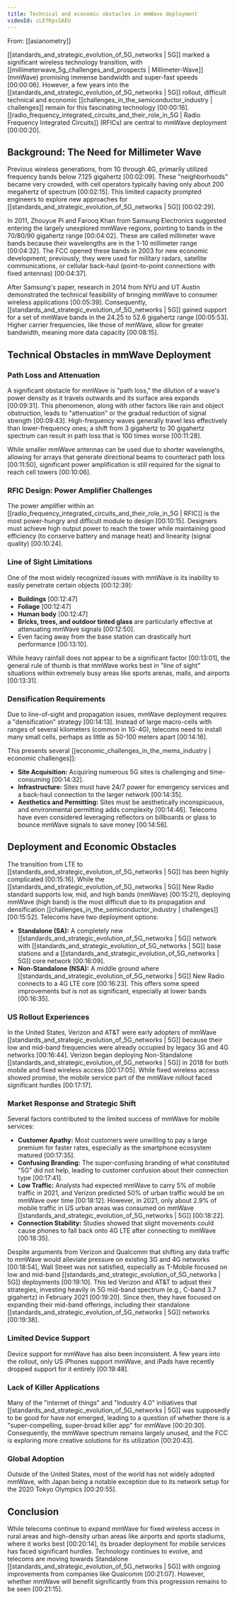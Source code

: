 ```yaml
---
title: Technical and economic obstacles in mmWave deployment
videoId: cLEfKpsSAEU
---
```


From: [[asianometry]] <br/> 

[[standards_and_strategic_evolution_of_5G_networks | 5G]] marked a significant wireless technology transition, with [[millimeterwave_5g_challenges_and_prospects | Millimeter-Wave]] (mmWave) promising immense bandwidth and super-fast speeds <a class="yt-timestamp" data-t="00:00:06">[00:00:06]</a>. However, a few years into the [[standards_and_strategic_evolution_of_5G_networks | 5G]] rollout, difficult technical and economic [[challenges_in_the_semiconductor_industry | challenges]] remain for this fascinating technology <a class="yt-timestamp" data-t="00:00:16">[00:00:16]</a>. [[radio_frequency_integrated_circuits_and_their_role_in_5G | Radio Frequency Integrated Circuits]] (RFICs) are central to mmWave deployment <a class="yt-timestamp" data-t="00:00:20">[00:00:20]</a>.

## Background: The Need for Millimeter Wave

Previous wireless generations, from 1G through 4G, primarily utilized frequency bands below 7.125 gigahertz <a class="yt-timestamp" data-t="00:02:09">[00:02:09]</a>. These "neighborhoods" became very crowded, with cell operators typically having only about 200 megahertz of spectrum <a class="yt-timestamp" data-t="00:02:15">[00:02:15]</a>. This limited capacity prompted engineers to explore new approaches for [[standards_and_strategic_evolution_of_5G_networks | 5G]] <a class="yt-timestamp" data-t="00:02:29">[00:02:29]</a>.

In 2011, Zhouyue Pi and Farooq Khan from Samsung Electronics suggested entering the largely unexplored mmWave regions, pointing to bands in the 70/80/90 gigahertz range <a class="yt-timestamp" data-t="00:04:02">[00:04:02]</a>. These are called millimeter wave bands because their wavelengths are in the 1-10 millimeter range <a class="yt-timestamp" data-t="00:04:32">[00:04:32]</a>. The FCC opened these bands in 2003 for new economic development; previously, they were used for military radars, satellite communications, or cellular back-haul (point-to-point connections with fixed antennas) <a class="yt-timestamp" data-t="00:04:37">[00:04:37]</a>.

After Samsung's paper, research in 2014 from NYU and UT Austin demonstrated the technical feasibility of bringing mmWave to consumer wireless applications <a class="yt-timestamp" data-t="00:05:39">[00:05:39]</a>. Consequently, [[standards_and_strategic_evolution_of_5G_networks | 5G]] gained support for a set of mmWave bands in the 24.25 to 52.6 gigahertz range <a class="yt-timestamp" data-t="00:05:53">[00:05:53]</a>. Higher carrier frequencies, like those of mmWave, allow for greater bandwidth, meaning more data capacity <a class="yt-timestamp" data-t="00:08:15">[00:08:15]</a>.

## Technical Obstacles in mmWave Deployment

### Path Loss and Attenuation
A significant obstacle for mmWave is "path loss," the dilution of a wave's power density as it travels outwards and its surface area expands <a class="yt-timestamp" data-t="00:09:31">[00:09:31]</a>. This phenomenon, along with other factors like rain and object obstruction, leads to "attenuation" or the gradual reduction of signal strength <a class="yt-timestamp" data-t="00:09:43">[00:09:43]</a>. High-frequency waves generally travel less effectively than lower-frequency ones; a shift from 3 gigahertz to 30 gigahertz spectrum can result in path loss that is 100 times worse <a class="yt-timestamp" data-t="00:11:28">[00:11:28]</a>.

While smaller mmWave antennas can be used due to shorter wavelengths, allowing for arrays that generate directional beams to counteract path loss <a class="yt-timestamp" data-t="00:11:50">[00:11:50]</a>, significant power amplification is still required for the signal to reach cell towers <a class="yt-timestamp" data-t="00:10:06">[00:10:06]</a>.

### RFIC Design: Power Amplifier Challenges
The power amplifier within an [[radio_frequency_integrated_circuits_and_their_role_in_5G | RFIC]] is the most power-hungry and difficult module to design <a class="yt-timestamp" data-t="00:10:15">[00:10:15]</a>. Designers must achieve high output power to reach the tower while maintaining good efficiency (to conserve battery and manage heat) and linearity (signal quality) <a class="yt-timestamp" data-t="00:10:24">[00:10:24]</a>.

### Line of Sight Limitations
One of the most widely recognized issues with mmWave is its inability to easily penetrate certain objects <a class="yt-timestamp" data-t="00:12:39">[00:12:39]</a>:
*   **Buildings** <a class="yt-timestamp" data-t="00:12:47">[00:12:47]</a>
*   **Foliage** <a class="yt-timestamp" data-t="00:12:47">[00:12:47]</a>
*   **Human body** <a class="yt-timestamp" data-t="00:12:47">[00:12:47]</a>
*   **Bricks, trees, and outdoor tinted glass** are particularly effective at attenuating mmWave signals <a class="yt-timestamp" data-t="00:12:50">[00:12:50]</a>.
*   Even facing away from the base station can drastically hurt performance <a class="yt-timestamp" data-t="00:13:10">[00:13:10]</a>.

While heavy rainfall does not appear to be a significant factor <a class="yt-timestamp" data-t="00:13:01">[00:13:01]</a>, the general rule of thumb is that mmWave works best in "line of sight" situations within extremely busy areas like sports arenas, malls, and airports <a class="yt-timestamp" data-t="00:13:31">[00:13:31]</a>.

### Densification Requirements
Due to line-of-sight and propagation issues, mmWave deployment requires a "densification" strategy <a class="yt-timestamp" data-t="00:14:13">[00:14:13]</a>. Instead of large macro-cells with ranges of several kilometers (common in 1G-4G), telecoms need to install many small cells, perhaps as little as 50-100 meters apart <a class="yt-timestamp" data-t="00:14:16">[00:14:16]</a>.

This presents several [[economic_challenges_in_the_mems_industry | economic challenges]]:
*   **Site Acquisition:** Acquiring numerous 5G sites is challenging and time-consuming <a class="yt-timestamp" data-t="00:14:32">[00:14:32]</a>.
*   **Infrastructure:** Sites must have 24/7 power for emergency services and a back-haul connection to the larger network <a class="yt-timestamp" data-t="00:14:35">[00:14:35]</a>.
*   **Aesthetics and Permitting:** Sites must be aesthetically inconspicuous, and environmental permitting adds complexity <a class="yt-timestamp" data-t="00:14:46">[00:14:46]</a>. Telecoms have even considered leveraging reflectors on billboards or glass to bounce mmWave signals to save money <a class="yt-timestamp" data-t="00:14:56">[00:14:56]</a>.

## Deployment and Economic Obstacles

The transition from LTE to [[standards_and_strategic_evolution_of_5G_networks | 5G]] has been highly complicated <a class="yt-timestamp" data-t="00:15:16">[00:15:16]</a>. While the [[standards_and_strategic_evolution_of_5G_networks | 5G]] New Radio standard supports low, mid, and high bands (mmWave) <a class="yt-timestamp" data-t="00:15:21">[00:15:21]</a>, deploying mmWave (high band) is the most difficult due to its propagation and densification [[challenges_in_the_semiconductor_industry | challenges]] <a class="yt-timestamp" data-t="00:15:52">[00:15:52]</a>. Telecoms have two deployment options:
*   **Standalone (SA):** A completely new [[standards_and_strategic_evolution_of_5G_networks | 5G]] network with [[standards_and_strategic_evolution_of_5G_networks | 5G]] base stations and a [[standards_and_strategic_evolution_of_5G_networks | 5G]] core network <a class="yt-timestamp" data-t="00:16:09">[00:16:09]</a>.
*   **Non-Standalone (NSA):** A middle ground where [[standards_and_strategic_evolution_of_5G_networks | 5G]] New Radio connects to a 4G LTE core <a class="yt-timestamp" data-t="00:16:23">[00:16:23]</a>. This offers some speed improvements but is not as significant, especially at lower bands <a class="yt-timestamp" data-t="00:16:35">[00:16:35]</a>.

### US Rollout Experiences
In the United States, Verizon and AT&T were early adopters of mmWave [[standards_and_strategic_evolution_of_5G_networks | 5G]] because their low and mid-band frequencies were already occupied by legacy 3G and 4G networks <a class="yt-timestamp" data-t="00:16:44">[00:16:44]</a>. Verizon began deploying Non-Standalone [[standards_and_strategic_evolution_of_5G_networks | 5G]] in 2018 for both mobile and fixed wireless access <a class="yt-timestamp" data-t="00:17:05">[00:17:05]</a>. While fixed wireless access showed promise, the mobile service part of the mmWave rollout faced significant hurdles <a class="yt-timestamp" data-t="00:17:17">[00:17:17]</a>.

### Market Response and Strategic Shift
Several factors contributed to the limited success of mmWave for mobile services:
*   **Customer Apathy:** Most customers were unwilling to pay a large premium for faster rates, especially as the smartphone ecosystem matured <a class="yt-timestamp" data-t="00:17:35">[00:17:35]</a>.
*   **Confusing Branding:** The super-confusing branding of what constituted "5G" did not help, leading to customer confusion about their connection type <a class="yt-timestamp" data-t="00:17:41">[00:17:41]</a>.
*   **Low Traffic:** Analysts had expected mmWave to carry 5% of mobile traffic in 2021, and Verizon predicted 50% of urban traffic would be on mmWave over time <a class="yt-timestamp" data-t="00:18:12">[00:18:12]</a>. However, in 2021, only about 2.9% of mobile traffic in US urban areas was consumed on mmWave [[standards_and_strategic_evolution_of_5G_networks | 5G]] <a class="yt-timestamp" data-t="00:18:22">[00:18:22]</a>.
*   **Connection Stability:** Studies showed that slight movements could cause phones to fall back onto 4G LTE after connecting to mmWave <a class="yt-timestamp" data-t="00:18:35">[00:18:35]</a>.

Despite arguments from Verizon and Qualcomm that shifting any data traffic to mmWave would alleviate pressure on existing 3G and 4G networks <a class="yt-timestamp" data-t="00:18:54">[00:18:54]</a>, Wall Street was not satisfied, especially as T-Mobile focused on low and mid-band [[standards_and_strategic_evolution_of_5G_networks | 5G]] deployments <a class="yt-timestamp" data-t="00:19:10">[00:19:10]</a>. This led Verizon and AT&T to adjust their strategies, investing heavily in 5G mid-band spectrum (e.g., C-band 3.7 gigahertz) in February 2021 <a class="yt-timestamp" data-t="00:19:20">[00:19:20]</a>. Since then, they have focused on expanding their mid-band offerings, including their standalone [[standards_and_strategic_evolution_of_5G_networks | 5G]] networks <a class="yt-timestamp" data-t="00:19:38">[00:19:38]</a>.

### Limited Device Support
Device support for mmWave has also been inconsistent. A few years into the rollout, only US iPhones support mmWave, and iPads have recently dropped support for it entirely <a class="yt-timestamp" data-t="00:19:48">[00:19:48]</a>.

### Lack of Killer Applications
Many of the "internet of things" and "Industry 4.0" initiatives that [[standards_and_strategic_evolution_of_5G_networks | 5G]] was supposedly to be good for have not emerged, leading to a question of whether there is a "super-compelling, super-broad killer app" for mmWave <a class="yt-timestamp" data-t="00:20:30">[00:20:30]</a>. Consequently, the mmWave spectrum remains largely unused, and the FCC is exploring more creative solutions for its utilization <a class="yt-timestamp" data-t="00:20:43">[00:20:43]</a>.

### Global Adoption
Outside of the United States, most of the world has not widely adopted mmWave, with Japan being a notable exception due to its network setup for the 2020 Tokyo Olympics <a class="yt-timestamp" data-t="00:20:55">[00:20:55]</a>.

## Conclusion

While telecoms continue to expand mmWave for fixed wireless access in rural areas and high-density urban areas like airports and sports stadiums, where it works best <a class="yt-timestamp" data-t="00:20:14">[00:20:14]</a>, its broader deployment for mobile services has faced significant hurdles. Technology continues to evolve, and telecoms are moving towards Standalone [[standards_and_strategic_evolution_of_5G_networks | 5G]] with ongoing improvements from companies like Qualcomm <a class="yt-timestamp" data-t="00:21:07">[00:21:07]</a>. However, whether mmWave will benefit significantly from this progression remains to be seen <a class="yt-timestamp" data-t="00:21:15">[00:21:15]</a>.